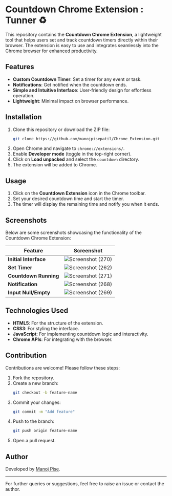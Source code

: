 # Countdown Chrome Extension : Tunner ♻️

This repository contains the **Countdown Chrome Extension**, a lightweight tool that helps users set and track countdown timers directly within their browser. The extension is easy to use and integrates seamlessly into the Chrome browser for enhanced productivity.

## Features

- **Custom Countdown Timer**: Set a timer for any event or task.
- **Notifications**: Get notified when the countdown ends.
- **Simple and Intuitive Interface**: User-friendly design for effortless operation.
- **Lightweight**: Minimal impact on browser performance.

## Installation

1. Clone this repository or download the ZIP file:
   ```bash
   git clone https://github.com/manojpisepatil/Chrome_Extension.git
   ```
2. Open Chrome and navigate to `chrome://extensions/`.
3. Enable **Developer mode** (toggle in the top-right corner).
4. Click on **Load unpacked** and select the `countdown` directory.
5. The extension will be added to Chrome.

## Usage

1. Click on the **Countdown Extension** icon in the Chrome toolbar.
2. Set your desired countdown time and start the timer.
3. The timer will display the remaining time and notify you when it ends.

## Screenshots

Below are some screenshots showcasing the functionality of the Countdown Chrome Extension:

| Feature               | Screenshot                                                                 |
|-----------------------|---------------------------------------------------------------------------|
| **Initial Interface** | ![Screenshot (270)](https://github.com/user-attachments/assets/f6b3781b-3f59-45cb-99c3-59ed049b8963) |
| **Set Timer**         | ![Screenshot (262)](https://github.com/user-attachments/assets/2a20f218-496e-4b85-a6aa-cd757d24873c) |
| **Countdown Running** | ![Screenshot (271)](https://github.com/user-attachments/assets/e462ce5d-8b02-46f3-a744-bc4f11acddc6) |
| **Notification**      | ![Screenshot (268)](https://github.com/user-attachments/assets/f64ffb86-b670-46a5-9eed-07582e527833) |
| **Input Null/Empty**  | ![Screenshot (269)](https://github.com/user-attachments/assets/b0b04dfd-29b3-4722-a550-d81a3a1dcbc8) |

## Technologies Used

- **HTML5**: For the structure of the extension.
- **CSS3**: For styling the interface.
- **JavaScript**: For implementing countdown logic and interactivity.
- **Chrome APIs**: For integrating with the browser.

## Contribution

Contributions are welcome! Please follow these steps:

1. Fork the repository.
2. Create a new branch:
   ```bash
   git checkout -b feature-name
   ```
3. Commit your changes:
   ```bash
   git commit -m "Add feature"
   ```
4. Push to the branch:
   ```bash
   git push origin feature-name
   ```
5. Open a pull request.

## Author

Developed by [Manoj Pise](https://github.com/manojpisepatil).

---

For further queries or suggestions, feel free to raise an issue or contact the author.







